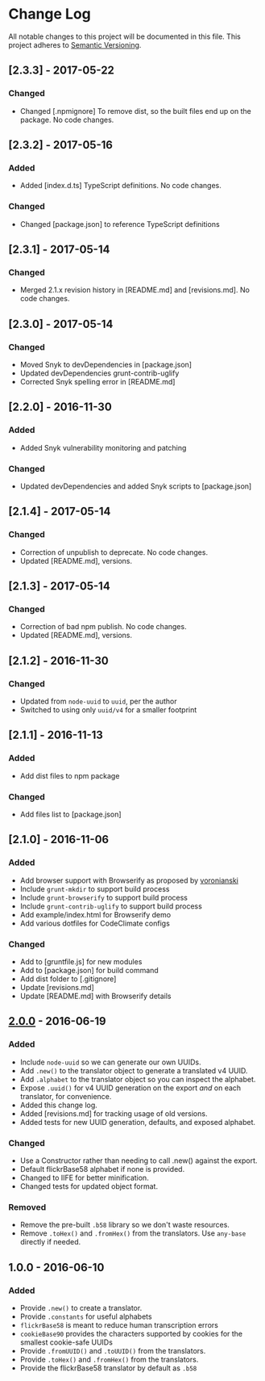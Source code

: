 # Change Log
All notable changes to this project will be documented in this file.
This project adheres to [Semantic Versioning](http://semver.org/).

## [2.3.3] - 2017-05-22
### Changed
- Changed [.npmignore] To remove dist, so the built files end up on the package. No code changes.

## [2.3.2] - 2017-05-16
### Added
- Added [index.d.ts] TypeScript definitions. No code changes.

### Changed
- Changed [package.json] to reference TypeScript definitions

## [2.3.1] - 2017-05-14
### Changed
- Merged 2.1.x revision history in [README.md] and [revisions.md].  No code changes.

## [2.3.0] - 2017-05-14
### Changed
- Moved Snyk to devDependencies in [package.json]
- Updated devDependencies grunt-contrib-uglify
- Corrected Snyk spelling error in [README.md]

## [2.2.0] - 2016-11-30
### Added
- Added Snyk vulnerability monitoring and patching

### Changed
- Updated devDependencies and added Snyk scripts to [package.json]

## [2.1.4] - 2017-05-14
### Changed
- Correction of unpublish to deprecate. No code changes.
- Updated [README.md], versions.

## [2.1.3] - 2017-05-14
### Changed
- Correction of bad npm publish. No code changes.
- Updated [README.md], versions.

## [2.1.2] - 2016-11-30
### Changed
- Updated from `node-uuid` to `uuid`, per the author
- Switched to using only `uuid/v4` for a smaller footprint

## [2.1.1] - 2016-11-13
### Added
- Add dist files to npm package

### Changed
- Add files list to [package.json]

## [2.1.0] - 2016-11-06
### Added
- Add browser support with Browserify as proposed by [voronianski](https://github.com/voronianski)
- Include `grunt-mkdir` to support build process
- Include `grunt-browserify` to support build process
- Include `grunt-contrib-uglify` to support build process
- Add example/index.html for Browserify demo
- Add various dotfiles for CodeClimate configs

### Changed
- Add to [gruntfile.js] for new modules
- Add to [package.json] for build command
- Add dist folder to [.gitignore]
- Update [revisions.md]
- Update [README.md] with Browserify details

## [2.0.0] - 2016-06-19
### Added
- Include `node-uuid` so we can generate our own UUIDs.
- Add `.new()` to the translator object to generate a translated v4 UUID.
- Add `.alphabet` to the translator object so you can inspect the alphabet.
- Expose `.uuid()` for v4 UUID generation on the export *and* on each translator, for convenience.
- Added this change log.
- Added [revisions.md] for tracking usage of old versions.
- Added tests for new UUID generation, defaults, and exposed alphabet.

### Changed
- Use a Constructor rather than needing to call .new() against the export.
- Default flickrBase58 alphabet if none is provided.
- Changed to IIFE for better minification.
- Changed tests for updated object format.

### Removed
- Remove the pre-built `.b58` library so we don't waste resources.
- Remove `.toHex()` and `.fromHex()` from the translators. Use `any-base` directly if needed.

## 1.0.0 - 2016-06-10
### Added
- Provide `.new()` to create a translator.
- Provide `.constants` for useful alphabets
 - `flickrBase58` is meant to reduce human transcription errors
 - `cookieBase90` provides the characters supported by cookies for the smallest cookie-safe UUIDs
- Provide `.fromUUID()` and `.toUUID()` from the translators.
- Provide `.toHex()` and `.fromHex()` from the translators.
- Provide the flickrBase58 translator by default as `.b58`

[2.0.0]: https://github.com/oculus42/short-uuid/compare/v1.0.0...v2.0.0

